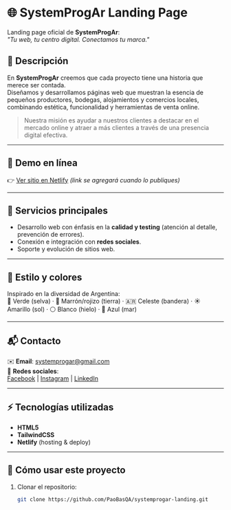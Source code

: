# 🌐 SystemProgAr Landing Page

Landing page oficial de **SystemProgAr**:  
*"Tu web, tu centro digital. Conectamos tu marca."*

## 📝 Descripción
En **SystemProgAr** creemos que cada proyecto tiene una historia que merece ser contada.  
Diseñamos y desarrollamos páginas web que muestran la esencia de pequeños productores, bodegas, alojamientos y comercios locales, combinando estética, funcionalidad y herramientas de venta online.

> Nuestra misión es ayudar a nuestros clientes a destacar en el mercado online y atraer a más clientes a través de una presencia digital efectiva.

---

## 🚀 Demo en línea
👉 [Ver sitio en Netlify](#) _(link se agregará cuando lo publiques)_

---

## 📌 Servicios principales
- Desarrollo web con énfasis en la **calidad y testing** (atención al detalle, prevención de errores).
- Conexión e integración con **redes sociales**.
- Soporte y evolución de sitios web.

---

## 🎨 Estilo y colores
Inspirado en la diversidad de Argentina:  
🌿 Verde (selva) · 🤎 Marrón/rojizo (tierra) · 🇦🇷 Celeste (bandera) · ☀️ Amarillo (sol) · ⚪ Blanco (hielo) · 🌊 Azul (mar)  

---

## 📬 Contacto
✉️ **Email**: systemprogar@gmail.com  
🔗 **Redes sociales**:  
[Facebook](#) | [Instagram](#) | [LinkedIn](#)

---

## ⚡ Tecnologías utilizadas
- **HTML5**
- **TailwindCSS**
- **Netlify** (hosting & deploy)

---

## 📌 Cómo usar este proyecto
1. Clonar el repositorio:
   ```bash
   git clone https://github.com/PaoBasQA/systemprogar-landing.git
